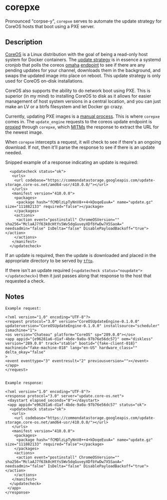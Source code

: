 # corepxe

Pronounced "corpse-y", `corepxe` serves to automate the update strategy for
CoreOS hosts that boot using a PXE server.

## Description

[CoreOS](https://coreos.com) is a Linux distribution with the goal of being a
read-only host system for Docker containers. The [update
strategy](https://coreos.com/docs/cluster-management/setup/update-strategies)
is in essence a systemd cronjob that polls the coreos
[omaha](https://github.com/coreos/go-omaha)
[endpoint](https://public.update.core-os.net/v1/update/) to see if there are
any pending updates for your channel, downloads them in the background, and
swaps the updated image into place on reboot. This update strategy is only used
for CoreOS on-disk installations.

CoreOS also supports the ability to do network boot using PXE. This is superior
(in my mind) to installing CoreOS to disk as it allows for easier management of
host system versions in a central location, and you can just make an LV or a
btrfs filesystem and let Docker go crazy.

Currently, updating PXE images is a [manual
process](https://coreos.com/docs/cluster-management/setup/update-strategies/#updating-pxe/ipxe-machines).
This is where `corepxe` comes in. The `update_engine` requests to the coreos
update endpoint is
[proxied](https://coreos.com/docs/cluster-management/setup/update-strategies/#updating-behind-a-proxy)
through `corepxe`, which
[MITMs](https://en.wikipedia.org/wiki/Man-in-the-middle_attack) the response
to extract the URL for the newest image.

When `corepxe` intercepts a request, it will check to see if there's an ongoing
download. If not, then it'll parse the response to see if there is an update
needed.

Snipped example of a response indicating an update is required:
```
  <updatecheck status="ok">
   <urls>
    <url codebase="https://commondatastorage.googleapis.com/update-storage.core-os.net/amd64-usr/410.0.0/"></url>
   </urls>
   <manifest version="410.0.0">
    <packages>
     <package hash="fCMDlzLpTyNnV8++4+kDoqeEuvA=" name="update.gz" size="111882133" required="false"></package>
    </packages>
    <actions>
     <action event="postinstall" ChromeOSVersion="" sha256="MclaAJ7f63k0cHtYs5Wv5dqGuveyXDfbYwDw7X5SaoA=" needsadmin="false" IsDelta="false" DisablePayloadBackoff="true"></action>
    </actions>
   </manifest>
  </updatecheck>
```

If an update is required, then the update is downloaded and placed in the
appropriate directory to be served by
[`tftp`](https://en.wikipedia.org/wiki/Trivial_File_Transfer_Protocol).

If there isn't an update required (`<updatecheck
status="noupdate"></updatecheck>`) then it just passes along that response to
the host that requested a check.

## Notes

```
Example request:

<?xml version="1.0" encoding="UTF-8"?>
<request protocol="3.0" version="CoreOSUpdateEngine-0.1.0.0"
updaterversion="CoreOSUpdateEngine-0.1.0.0" installsource="scheduler"
ismachine="1">
<os version="Chateau" platform="CoreOS" sp="289.0.0"></os>
<app appid="{e96281a6-d1af-4bde-9a0a-97b76e56dc57}" oem="diskless"
version="289.0.0" track="stable" bootid="{fake-client-018}"
machineid="fake-machine-018" lang="en-US" hardware_class="" delta_okay="false"
>
<event eventtype="3" eventresult="2" previousversion=""></event>
</app>
</request>


Example response:

<?xml version="1.0" encoding="UTF-8"?>
<response protocol="3.0" server="update.core-os.net">
 <daystart elapsed_seconds="0"></daystart>
 <app appid="e96281a6-d1af-4bde-9a0a-97b76e56dc57" status="ok">
  <updatecheck status="ok">
   <urls>
    <url codebase="https://commondatastorage.googleapis.com/update-storage.core-os.net/amd64-usr/410.0.0/"></url>
   </urls>
   <manifest version="410.0.0">
    <packages>
     <package hash="fCMDlzLpTyNnV8++4+kDoqeEuvA=" name="update.gz" size="111882133" required="false"></package>
    </packages>
    <actions>
     <action event="postinstall" ChromeOSVersion="" sha256="MclaAJ7f63k0cHtYs5Wv5dqGuveyXDfbYwDw7X5SaoA=" needsadmin="false" IsDelta="false" DisablePayloadBackoff="true"></action>
    </actions>
   </manifest>
  </updatecheck>
 </app>
</response>
```
